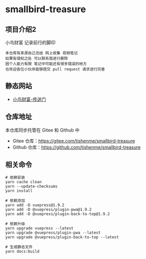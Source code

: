 # smallbird-treasure

## 项目介绍2

小鸟财富 记录前行的脚印

```
本仓库有来源自己总结 网上收集 视频笔记  
如果有侵权之处 可以联系我进行删除  
因个人能力有限 笔记中可能还有很多错误的地方  
也欢迎各位小伙伴能够提交 pull request 请求进行完善
```

## 静态网站

- [小鸟财富-传送门](https://tishenme.gitee.io/smallbird-treasure-site)

## 仓库地址

本仓库同步托管在 Gitee 和 Github 中
- Gitee 仓库：https://gitee.com/tishenme/smallbird-treasure
- Github 仓库：https://github.com/tishenme/smallbird-treasure

## 相关命令
```shell
# 依赖安装
yarn cache clean
yarn --update-checksums
yarn install

# 依赖添加
yarn add -D vuepress@1.9.2
yarn add -D @vuepress/plugin-pwa@1.9.2
yarn add -D @vuepress/plugin-back-to-top@1.9.2

# 依赖升级
yarn upgrade vuepress --latest
yarn upgrade @vuepress/plugin-pwa --latest
yarn upgrade @vuepress/plugin-back-to-top --latest

# 生成静态文件
yarn docs:build
```